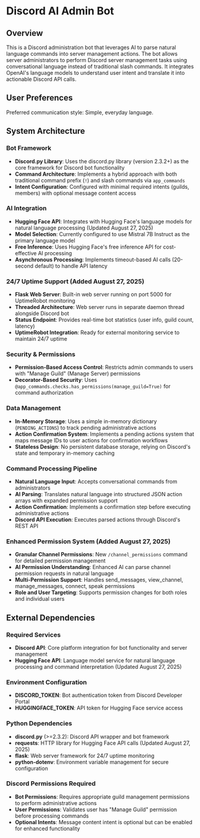 # Discord AI Admin Bot

## Overview

This is a Discord administration bot that leverages AI to parse natural language commands into server management actions. The bot allows server administrators to perform Discord server management tasks using conversational language instead of traditional slash commands. It integrates OpenAI's language models to understand user intent and translate it into actionable Discord API calls.

## User Preferences

Preferred communication style: Simple, everyday language.

## System Architecture

### Bot Framework
- **Discord.py Library**: Uses the discord.py library (version 2.3.2+) as the core framework for Discord bot functionality
- **Command Architecture**: Implements a hybrid approach with both traditional command prefix (`!`) and slash commands via `app_commands`
- **Intent Configuration**: Configured with minimal required intents (guilds, members) with optional message content access

### AI Integration
- **Hugging Face API**: Integrates with Hugging Face's language models for natural language processing (Updated August 27, 2025)
- **Model Selection**: Currently configured to use Mistral 7B Instruct as the primary language model
- **Free Inference**: Uses Hugging Face's free inference API for cost-effective AI processing
- **Asynchronous Processing**: Implements timeout-based AI calls (20-second default) to handle API latency

### 24/7 Uptime Support (Added August 27, 2025)
- **Flask Web Server**: Built-in web server running on port 5000 for UptimeRobot monitoring
- **Threaded Architecture**: Web server runs in separate daemon thread alongside Discord bot
- **Status Endpoint**: Provides real-time bot statistics (user info, guild count, latency)
- **UptimeRobot Integration**: Ready for external monitoring service to maintain 24/7 uptime

### Security & Permissions
- **Permission-Based Access Control**: Restricts admin commands to users with "Manage Guild" (Manage Server) permissions
- **Decorator-Based Security**: Uses `@app_commands.checks.has_permissions(manage_guild=True)` for command authorization

### Data Management
- **In-Memory Storage**: Uses a simple in-memory dictionary (`PENDING_ACTIONS`) to track pending administrative actions
- **Action Confirmation System**: Implements a pending actions system that maps message IDs to user actions for confirmation workflows
- **Stateless Design**: No persistent database storage, relying on Discord's state and temporary in-memory caching

### Command Processing Pipeline
- **Natural Language Input**: Accepts conversational commands from administrators
- **AI Parsing**: Translates natural language into structured JSON action arrays with expanded permission support
- **Action Confirmation**: Implements a confirmation step before executing administrative actions
- **Discord API Execution**: Executes parsed actions through Discord's REST API

### Enhanced Permission System (Added August 27, 2025)
- **Granular Channel Permissions**: New `/channel_permissions` command for detailed permission management
- **AI Permission Understanding**: Enhanced AI can parse channel permission requests in natural language
- **Multi-Permission Support**: Handles send_messages, view_channel, manage_messages, connect, speak permissions
- **Role and User Targeting**: Supports permission changes for both roles and individual users

## External Dependencies

### Required Services
- **Discord API**: Core platform integration for bot functionality and server management
- **Hugging Face API**: Language model service for natural language processing and command interpretation (Updated August 27, 2025)

### Environment Configuration
- **DISCORD_TOKEN**: Bot authentication token from Discord Developer Portal
- **HUGGINGFACE_TOKEN**: API token for Hugging Face service access

### Python Dependencies
- **discord.py** (>=2.3.2): Discord API wrapper and bot framework
- **requests**: HTTP library for Hugging Face API calls (Updated August 27, 2025)
- **flask**: Web server framework for 24/7 uptime monitoring
- **python-dotenv**: Environment variable management for secure configuration

### Discord Permissions Required
- **Bot Permissions**: Requires appropriate guild management permissions to perform administrative actions
- **User Permissions**: Validates user has "Manage Guild" permission before processing commands
- **Optional Intents**: Message content intent is optional but can be enabled for enhanced functionality